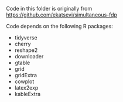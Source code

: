 Code in this folder is originally from https://github.com/ekatsevi/simultaneous-fdp

Code depends on the following R packages:
* tidyverse
* cherry
* reshape2
* downloader
* gtable
* grid
* gridExtra
* cowplot
* latex2exp
* kableExtra